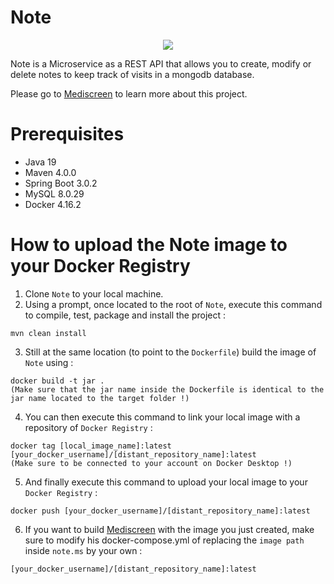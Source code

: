 # Note

<p align="center">
  <img src=https://user-images.githubusercontent.com/95872501/224155098-59ee106a-10cd-4189-a830-e957db28003c.png>
</p>

Note is a Microservice as a REST API that allows you to create, modify or delete notes to keep track of visits in a mongodb database.

Please go to [Mediscreen](https://github.com/HashTucE/Mediscreen.git) to learn more about this project.

# Prerequisites
- Java 19
- Maven 4.0.0
- Spring Boot 3.0.2
- MySQL 8.0.29
- Docker 4.16.2

# How to upload the Note image to your Docker Registry

1. Clone `Note` to your local machine.
2. Using a prompt, once located to the root of `Note`, execute this command to compile, test, package and install the project :
  ```
  mvn clean install
  ```
3. Still at the same location (to point to the `Dockerfile`) build the image of `Note` using :
  ```
  docker build -t jar .
  (Make sure that the jar name inside the Dockerfile is identical to the jar name located to the target folder !)
  ```
  
4. You can then execute this command to link your local image with a repository of `Docker Registry` :
  ```
  docker tag [local_image_name]:latest [your_docker_username]/[distant_repository_name]:latest
  (Make sure to be connected to your account on Docker Desktop !)
  ```
5. And finally execute this command to upload your local image to your `Docker Registry` :
  ```
  docker push [your_docker_username]/[distant_repository_name]:latest
  ```
6. If you want to build [Mediscreen](https://github.com/HashTucE/Mediscreen.git) with the image you just created, make sure to modify his docker-compose.yml of replacing the `image path` inside `note.ms` by your own :
  ```
  [your_docker_username]/[distant_repository_name]:latest
  ```
